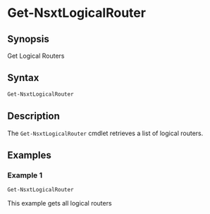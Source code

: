 # Get-NsxtLogicalRouter

## Synopsis

Get Logical Routers

## Syntax

```powershell
Get-NsxtLogicalRouter
```

## Description

The `Get-NsxtLogicalRouter` cmdlet retrieves a list of logical routers.

## Examples

### Example 1

```powershell
Get-NsxtLogicalRouter
```

This example gets all logical routers
